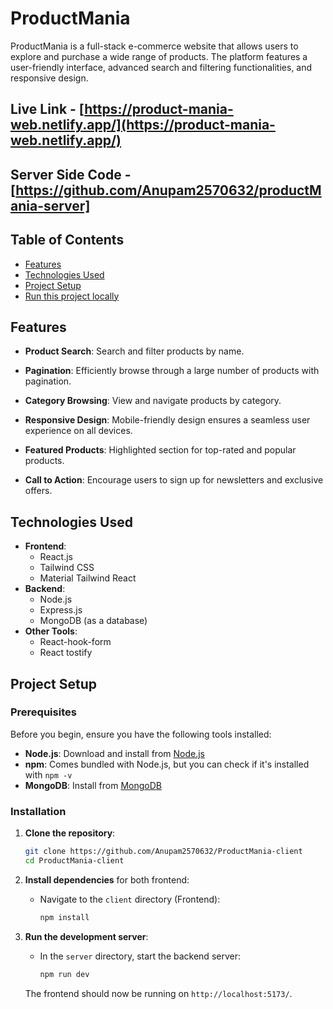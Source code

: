 # ProductMania

ProductMania is a full-stack e-commerce website that allows users to explore and purchase a wide range of products. The platform features a user-friendly interface, advanced search and filtering functionalities, and responsive design.

## Live Link - [https://product-mania-web.netlify.app/](https://product-mania-web.netlify.app/)
## Server Side Code - [https://github.com/Anupam2570632/productMania-server]

## Table of Contents

- [Features](#features)
- [Technologies Used](#technologies-used)
- [Project Setup](#project-setup)
- [Run this project locally](#installation)


## Features

- **Product Search**: Search and filter products by name.
- **Pagination**: Efficiently browse through a large number of products with pagination.
- **Category Browsing**: View and navigate products by category.
- **Responsive Design**: Mobile-friendly design ensures a seamless user experience on all devices.
- **Featured Products**: Highlighted section for top-rated and popular products.

- **Call to Action**: Encourage users to sign up for newsletters and exclusive offers.

## Technologies Used

- **Frontend**:
  - React.js
  - Tailwind CSS
  - Material Tailwind React
- **Backend**:
  - Node.js
  - Express.js
  - MongoDB (as a database)
- **Other Tools**:
  - React-hook-form
  - React tostify

## Project Setup

### Prerequisites

Before you begin, ensure you have the following tools installed:

- **Node.js**: Download and install from [Node.js](https://nodejs.org/)
- **npm**: Comes bundled with Node.js, but you can check if it's installed with `npm -v`
- **MongoDB**: Install from [MongoDB](https://www.mongodb.com/try/download/community)

### Installation

1. **Clone the repository**:
    ```bash
    git clone https://github.com/Anupam2570632/ProductMania-client
    cd ProductMania-client
    ```

2. **Install dependencies** for both frontend:

   - Navigate to the `client` directory (Frontend):
     ```bash
     npm install
     ```



3. **Run the development server**:

   - In the `server` directory, start the backend server:
     ```bash
     npm run dev
     ```

   The frontend should now be running on `http://localhost:5173/`.

